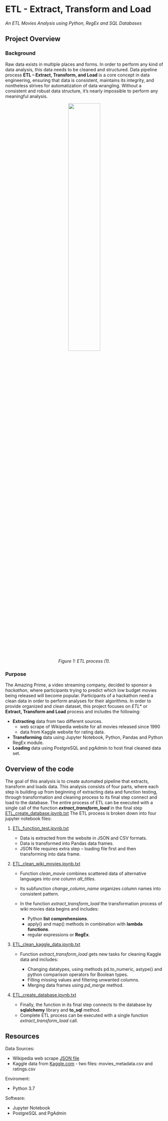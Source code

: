 # ETL - Extract, Transform and Load
*An ETL Movies Analysis using Python, RegEx and SQL Databases*

## Project Overview

### Background
Raw data exists in multiple places and forms. In order to perform any kind of data analysis, this data needs to be cleaned and structured. Data pipeline process **ETL – Extract, Transform, and Load** is a core concept in data engineering, ensuring that data is consistent, maintains its integrity, and nontheless strives for automatization of data wrangling. Without a consistent and robust data structure, it’s nearly impossible to perform any meaningful analysis. 

<p align="center">  
<img src="Graphics/ETL.PNG" width="45%" height="45%">
</p>

<p align="center">  
    <i>Figure 1: ETL process (1).</i>
</p>

### Purpose
The Amazing Prime, a video streaming company, decided to sponsor a *hackathon*, where participants trying to predict which low budget movies being released will become popular. Participants of a hackathon need a clean data in order to perform analyses for their algorithms. In order to provide organized and clean dataset, this project focuses on *ETL** or **Extract, Transform and Load** process and includes the following:

-	**Extracting** data from two different sources. 
    - web scrape of Wikipedia website for all movies released since 1990
    - data from Kaggle website for rating data.
-	**Transforming** data using Jupyter Notebook, Python, Pandas and Python RegEx module.
-	**Loading** data using PostgreSQL and pgAdmin to host final cleaned data set.

## Overview of the code

The goal of this analysis is to create automated pipeline that extracts, transform and loads data. This analysis consists of four parts, where each step is building up from beginning of extracting data and function testing, through transformation and cleaning process to its final step connect and load to the database. The entire process of ETL can be executed with a single call of the function ***extract_transform_load*** in the final step 
[ETL_create_database.ipynb.txt](https://github.com/elisharon/ETL-movies/files/14354734/ETL_create_database.ipynb.txt) The ETL process is broken down into four jupyter notebook files:

1.	[ETL_function_test.ipynb.txt](https://github.com/elisharon/ETL-movies/files/14354764/ETL_function_test.ipynb.txt)
    - Data is extracted from the website in JSON and CSV formats.
    - Data is transformed into Pandas data frames.
    - JSON file requires extra step – loading file first and then transforming into data frame.
 
2. [ETL_clean_wiki_movies.ipynb.txt](https://github.com/elisharon/ETL-movies/files/14354780/ETL_clean_wiki_movies.ipynb.txt)
    - Function *clean_movie* combines scattered data of alternative languages into one column *alt_titles*. 
    - Its subfunction *change_column_name* organizes column names into consistent pattern.
    - In the function *extract_transform_load* the transformation process of wiki movies data begins and includes:
 
         - Python **list comprehensions**.
         - apply() and map() methods in combination with **lambda functions**.    
         - regular expressions or **RegEx**.
        
3. [ETL_clean_kaggle_data.ipynb.txt](https://github.com/elisharon/ETL-movies/files/14354835/ETL_clean_kaggle_data.ipynb.txt)
    - Function *extract_transform_load* gets new tasks for cleaning Kaggle data and includes:
    
        - Changing datatypes, using methods pd.to_numeric, astype() and python comparison operators for Boolean types.
        - Filling missing values and filtering unwanted columns.
        - Merging data frames using *pd_merge* method.
        
4.	[ETL_create_database.ipynb.txt](https://github.com/elisharon/ETL-movies/files/14354840/ETL_create_database.ipynb.txt)
    - Finally, the function in its final step connects to the database by **sqlalchemy** library and **to_sql** method. 
    - Complete ETL process can be executed with a single function *extract_transform_load* call.


## Resources

Data Sources: 

-	Wikipedia web scrape [JSON file](Resources/wikipedia-movies.json)
-	Kaggle data from [Kaggle.com](https://www.kaggle.com/rounakbanik/the-movies-dataset) - two files: movies_metadata.csv and ratings.csv

Enviroment:
-	Python 3.7

Software:
-	Jupyter Notebook
-	PostgreSQL and PgAdmin


